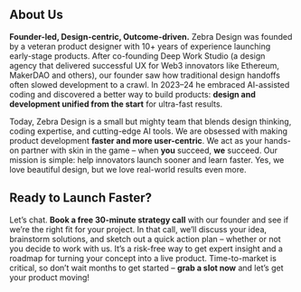 






## About Us

**Founder-led, Design-centric, Outcome-driven.** Zebra Design was founded by a veteran product designer with 10+ years of experience launching early-stage products. After co-founding Deep Work Studio (a design agency that delivered successful UX for Web3 innovators like Ethereum, MakerDAO and others), our founder saw how traditional design handoffs often slowed development to a crawl. In 2023–24 he embraced AI-assisted coding and discovered a better way to build products: **design and development unified from the start** for ultra-fast results.

Today, Zebra Design is a small but mighty team that blends design thinking, coding expertise, and cutting-edge AI tools. We are obsessed with making product development **faster and more user-centric**. We act as your hands-on partner with skin in the game – when **you** succeed, **we** succeed. Our mission is simple: help innovators launch sooner and learn faster. Yes, we love beautiful design, but we love real-world results even more.

## Ready to Launch Faster?

Let’s chat. **Book a free 30-minute strategy call** with our founder and see if we’re the right fit for your project. In that call, we’ll discuss your idea, brainstorm solutions, and sketch out a quick action plan – whether or not you decide to work with us. It’s a risk-free way to get expert insight and a roadmap for turning your concept into a live product. Time-to-market is critical, so don’t wait months to get started – **grab a slot now** and let’s get your product moving!